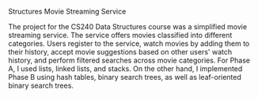 Structures Movie Streaming Service

The project for the CS240 Data Structures course was a simplified movie streaming service. The service offers movies
classified into different categories. Users register to the service, watch movies by adding them to their history, accept
movie suggestions based on other users' watch history, and perform filtered searches across movie categories. For Phase A,
I used lists, linked lists, and stacks. On the other hand, I implemented Phase B using hash tables, binary search trees,
as well as leaf-oriented binary search trees.

